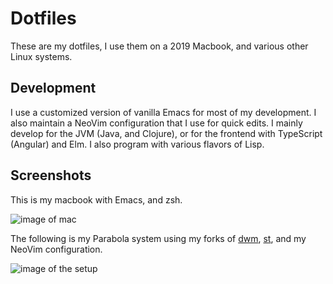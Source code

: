 # Dotfiles
These are my dotfiles, I use them on a 2019 Macbook, and various other Linux systems.

## Development
I use a customized version of vanilla Emacs for most of my development. I also maintain a NeoVim configuration that I use for quick edits. I mainly develop for the JVM (Java, and Clojure), or for the frontend with TypeScript (Angular) and Elm. I also program with various flavors of Lisp.

## Screenshots
This is my macbook with Emacs, and zsh.

![image of mac](https://i.imgur.xom/Tt0MxjN.png)

The following is my Parabola system using my forks of [dwm](https://www.github.com/rawleyfowler/dwm), [st](https://www.github.com/rawleyfowler/st), and my NeoVim configuration.

![image of the setup](https://i.imgur.com/hH0CTZM.png)
